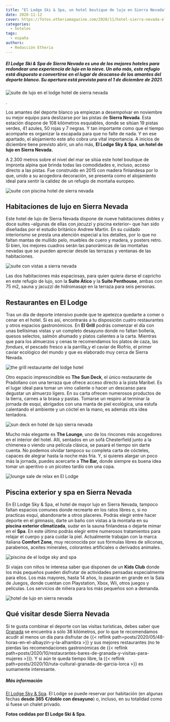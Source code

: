 ```yaml
---
title: "El Lodge Ski & Spa, un hotel boutique de lujo en Sierra Nevada"
date: 2020-11-12
cover: https://fotos.etheriamagazine.com/2020/11/hotel-sierra-nevada-el-lodge-piscina.jpg
categories: 
  - hoteles
tags: 
  - españa
authors: 
  - Redacción Etheria
---
```


##### El Lodge Ski & Spa de Sierra Nevada es uno de los mejores hoteles para redondear una experiencia de lujo en la nieve. Un año más, este refugio está dispuesto a convertirse en el lugar de descanso de los amantes del deporte blanco. Su apertura está prevista para el 1 de diciembre de 2021.

![suite de lujo en el lodge hotel de sierra nevada](https://fotos.etheriamagazine.com/2020/11/hotel-sierra-nevada-Deluxe-Suite.jpg "Vistas desde una suite de lujo de El Lodge Ski & Spa.")

. 

Los amantes del deporte blanco ya empiezan a desempolvar en noviembre su mejor equipo 
para deslizarse por las pistas de **Sierra Nevada**. Esta estación dispone de 108 
kilómetros esquiables, donde se sitúan 19 pistas verdes, 41 azules, 50 rojas y 7 negras. 
Y tan importante como que el tiempo acompañe es organizar la escapada para que no falte 
de nada. Y en ese apartado, el alojamiento este año cobra una vital importancia. A 
inicios de diciembre tiene previsto abrir, un año más, **El Lodge Sky & Spa**, **un 
hotel de lujo en Sierra Nevada.** 

A 2.300 metros sobre el nivel del mar se sitúa este hotel boutique de impronta alpina 
que brinda todas las comodidades e, incluso, acceso directo a las pistas. Fue construido 
en 2015 con madera finlandesa por lo que, unido a su acogedora decoración, se presenta 
como el alojamiento ideal para sentir la calidez de un refugio de montaña europeo. 

![suite con piscina hotel de sierra nevada](https://fotos.etheriamagazine.com/2020/11/hotel-sierra-nevada-Lodge-Suite-Pool.jpg "Suite con piscina del hotel El Lodge, en Sierra Nevada.")

## Habitaciones de lujo en Sierra Nevada

Este hotel de lujo de Sierra Nevada dispone de nueve habitaciones dobles y doce suites 
–algunas de ellas con _jacuzzi_ y piscina exterior– que han sido diseñadas por el 
estudio británico Andrew Martin. En su cuidado interiorismo se presta una atención 
especial a los detalles, por lo que no faltan mantas de mullido pelo, muebles de cuero y 
madera, y posters retro. Si bien, los mejores cuadros serán las panorámicas de las 
montañas nevadas que se pueden apreciar desde las terrazas y ventanas de las 
habitaciones. 

![suite con vistas a sierra nevada](https://fotos.etheriamagazine.com/2020/11/hotel-sierra-nevada-Lodge-Suite-Mountain.jpg "Suite con vistas a la montaña, en El Lodge.")

Las dos habitaciones más espaciosas, para quien quiera darse el capricho en este refugio 
de lujo, son la **Suite Ático** y la **Suite Penthouse**, ambas con 75 m2, sauna y 
jacuzzi de hidromasaje en la terraza para seis personas. 

## Restaurantes en El Lodge

Tras un día de deporte intensivo puede que te apetezca quedarte a comer o cenar en el 
hotel. Si es así, encontrarás a tu disposición cuatro restaurantes y otros espacios 
gastronómicos. En **El Grill** podrás comenzar el día con unas bellísimas vistas y un 
completo desayuno donde no faltan bollería, quesos selectos, salmón ahumado y platos 
calientes a la carta. Mientras que para los almuerzos y cenas te recomendamos los platos 
de caza, las _fondues_, el pescado fresco a la parrilla,y el caviar de Riofrío, el 
primer caviar ecológico del mundo y que es elaborado muy cerca de Sierra Nevada. 

![the grill restaurante del lodge hotel](https://fotos.etheriamagazine.com/2020/11/hotel-sierra-nevada-The-Grill.jpg "The Grill, comidas con vistas a Sierra Nevada.")

Otro espacio imprescindible es **The** **Sun Deck**, el único restaurante de Pradollano 
con una terraza que ofrece acceso directo a la pista Maribel. Es el lugar ideal para 
tomar un vino caliente o hacer un descanso para degustar un almuerzo ligero. En su carta 
ofrecen numerosos productos de la tierra, carnes a la brasa y pastas. Tomarse un respiro 
al terminar la jornada de esquí, abrigados con una manta de piel ecológica, una estufa 
calentando el ambiente y un cóctel en la mano, es además otra idea tentadora. 

![sun deck en hotel de lujo sierra nevada](https://fotos.etheriamagazine.com/2020/11/hotel-sierra-nevada-The-Sun-Deck.jpg "The Sun Deck, en El Lodge de Sierra Nevada.")

Mucho más elegante es **The Lounge**, uno de los rincones más acogedores en el interior 
del hotel. Allí, sentados en un sofá Chesterfield junto a la chimenea o viendo una 
película clásica, se pasará el tiempo sin darte cuenta. No podemos olvidar tampoco su 
completa carta de cócteles, capaces de alegrar hasta la noche más fría. Y, si quieres 
alargar un poco más la jornada, puedes acercarte a **The Bar,** donde siempre es buena 
idea tomar un aperitivo o un picoteo tardío con una copa. 

![lounge sale de relax en El Lodge](https://fotos.etheriamagazine.com/2020/11/hotel-sierra-nevada-The-Lounge.jpg "El Lounge, una sala donde relajarse tras la jornada de esquí.")

## Piscina exterior y spa en Sierra Nevada

En El Lodge Sky & Spa, el hotel de mayor lujo en Sierra Nevada, tampoco faltan espacios 
comunes donde recrearte en los ratos libres o, si no practicas esquí, abandonarte a 
otros placeres. Podrás elegir entre hacer deporte en el gimnasio, darte un baño con 
vistas a la montaña en su **piscina exterior climatizada**, sudar en la sauna finlandesa 
o dejarte mimar en el **Spa**. En este último podrás elegir entre numerosos tratamientos 
para relajar el cuerpo y para cuidar la piel. Actualmente trabajan con la marca italiana 
**Comfort Zone**, muy reconocida por sus fórmulas libres de siliconas, parabenos, 
aceites minerales, colorantes artificiales o derivados animales. 

![piscina de el lodge sky and spa](https://fotos.etheriamagazine.com/2020/11/hotel-El-Lodge-Ski-Spa.jpg "Piscina con vistas de El Lodge Ski & Spa.")

Si viajas con niños te interesa saber que disponen de un **Kids Club** donde los más 
pequeños pueden disfrutar de actividades pensadas especialmente para ellos. Los más 
mayores, hasta 14 años, lo pasarán en grande en la Sala de Juegos, donde cuentan con 
Playstation, Xbox, Wii, otros juegos y películas. Los servicios de niñera para los más 
pequeños son a demanda. 

![hotel de lujo en sierra nevada](https://fotos.etheriamagazine.com/2020/11/hotel-sierra-nevada-El-Lodge-Ski-Spa.jpg "El Lodge Ski & Spa, un acogedor refugio de lujo en Sierra Nevada.")

## Qué visitar desde Sierra Nevada

Si te gusta combinar el deporte con las visitas turísticas, debes saber que 
[Granada](http://www.granadatur.com/) se encuentra a sólo 38 kilómetros, por lo que te 
recomendamos acudir al menos un día para disfrutar de {{< reflink 
path=posts/2020/05/48-horas-en-el-albayzin-y-la-alhambra >}} y sus mejores restaurantes 
(no te pierdas las recomendaciones gastronómicas de {{< reflink 
path=posts/2020/10/restaurantes-bares-de-granada-y-visitas-para-mujeres >}}). Y si aún 
te queda tiempo libre, la {{< reflink 
path=posts/2020/10/ruta-cultural-granada-de-garcia-lorca >}} es sumamente interesante. 

##### Más información

[El Lodge Sky & Spa](https://www.ellodge.com/es/). El Lodge se puede reservar por 
habitación (en algunas fechas **desde 365 €/doble con desayuno**) o, incluso, en su 
totalidad como si fuese un chalet privado. 

**Fotos cedidas por El Lodge Ski & Spa**.

